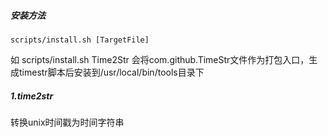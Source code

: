 ##### 安装方法
`scripts/install.sh [TargetFile]
`

如 scripts/install.sh Time2Str 会将com.github.TimeStr文件作为打包入口，生成timestr脚本后安装到/usr/local/bin/tools目录下

##### 1.time2str
转换unix时间戳为时间字符串